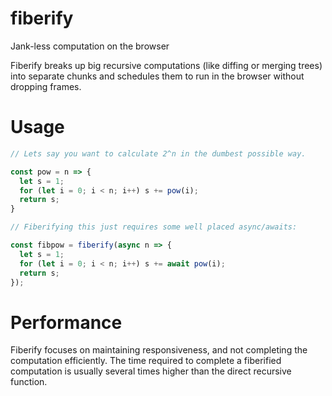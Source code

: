 # fiberify
Jank-less computation on the browser

Fiberify breaks up big recursive computations (like diffing or merging trees) into separate chunks and schedules them to run in the browser without dropping frames.

# Usage

```js
// Lets say you want to calculate 2^n in the dumbest possible way.

const pow = n => {
  let s = 1;
  for (let i = 0; i < n; i++) s += pow(i);
  return s;
}

// Fiberifying this just requires some well placed async/awaits:

const fibpow = fiberify(async n => {
  let s = 1;
  for (let i = 0; i < n; i++) s += await pow(i);
  return s;
});
```

# Performance

Fiberify focuses on maintaining responsiveness, and not completing the computation efficiently. The time required to complete a fiberified computation is usually several times higher than the direct recursive function.
